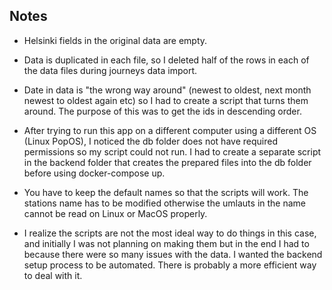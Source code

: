 ## Notes

* Helsinki fields in the original data are empty.
* Data is duplicated in each file, so I deleted half of the rows in each of the data files during journeys data import.
* Date in data is "the wrong way around" (newest to oldest, next month newest to oldest again etc) so I had to create a script that turns them around. The purpose of this was to get the ids in descending order.


* After trying to run this app on a different computer using a different OS (Linux PopOS), I noticed the db folder does not have required permissions so my script could not run. I had to create a separate script in the backend folder that creates the prepared files into the db folder before using docker-compose up.


* You have to keep the default names so that the scripts will work. The stations name has to be modified otherwise the umlauts in the name cannot be read on Linux or MacOS properly.


* I realize the scripts are not the most ideal way to do things in this case, and initially I was not planning on making them but in the end I had to because there were so many issues with the data. I wanted the backend setup process to be automated. There is probably a more efficient way to deal with it.
